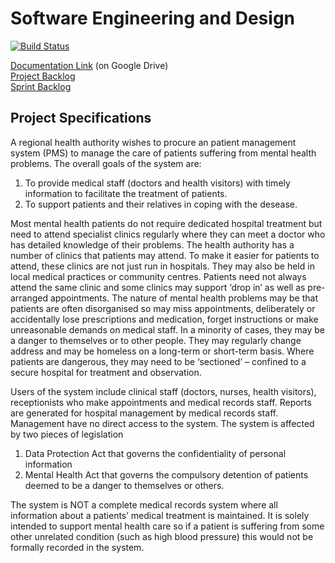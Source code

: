 # Software Engineering and Design
[![Build Status](https://travis-ci.org/bfh-l2p/ch.bfh.bti7081.s2018.green.svg?branch=master)](https://travis-ci.org/bfh-l2p/ch.bfh.bti7081.s2018.green)

[Documentation Link](https://drive.google.com/drive/folders/1UXU21kisqqE7-1se04mWbdYlOFDn_dyX?usp=sharing) (on Google Drive)<br/>
[Project Backlog](https://docs.google.com/spreadsheets/d/1mwmGhjBuQdBR8QeKBXALKiAcL2_Oh5-5jSCAFHzOqfA/edit#gid=0)<br/>
[Sprint Backlog](https://docs.google.com/spreadsheets/d/19aeU9MhjBFeie8FDAwakxD2CRsg3AF24cYosmDBYatI/edit#gid=0)

## Project Specifications

A regional health authority wishes to procure an patient management system
(PMS) to manage the care of patients suffering from mental health problems. The
overall goals of the system are:

1. To provide medical staff (doctors and health visitors) with timely information
to facilitate the treatment of patients.
2. To support patients and their relatives in coping with the desease.

Most mental health patients do not require dedicated hospital treatment but need
to attend specialist clinics regularly where they can meet a doctor who has
detailed knowledge of their problems. The health authority has a number of
clinics that patients may attend. To make it easier for patients to attend, these
clinics are not just run in hospitals. They may also be held in local medical
practices or community centres. Patients need not always attend the same clinic
and some clinics may support ‘drop in’ as well as pre-arranged appointments.
The nature of mental health problems may be that patients are often
disorganised so may miss appointments, deliberately or accidentally lose
prescriptions and medication, forget instructions or make unreasonable demands
on medical staff. In a minority of cases, they may be a danger to themselves or to
other people. They may regularly change address and may be homeless on a
long-term or short-term basis. Where patients are dangerous, they may need to
be ‘sectioned’ – confined to a secure hospital for treatment and observation.

Users of the system include clinical staff (doctors, nurses, health visitors),
receptionists who make appointments and medical records staff. Reports are
generated for hospital management by medical records staff. Management have
no direct access to the system.
The system is affected by two pieces of legislation

1. Data Protection Act that governs the confidentiality of personal information
2. Mental Health Act that governs the compulsory detention of patients deemed
to be a danger to themselves or others.

The system is NOT a complete medical records system where all information
about a patients’ medical treatment is maintained. It is solely intended to support
mental health care so if a patient is suffering from some other unrelated
condition (such as high blood pressure) this would not be formally recorded in
the system.
